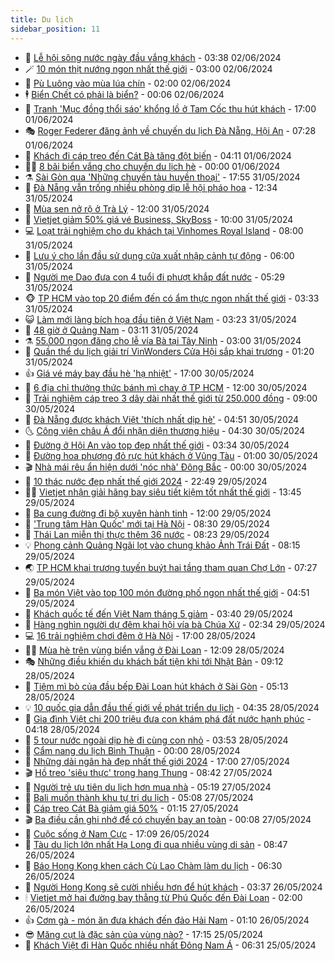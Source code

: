 ```yaml
---
title: Du lịch
sidebar_position: 11
---
```


<!-- vnexpress-du-lich:START -->
- 💂 [Lễ hội sông nước ngày đầu vắng khách](https://vnexpress.net/le-hoi-song-nuoc-ngay-dau-vang-khach-4753346.html) - 03:38 02/06/2024
- 🪄 [10 món thịt nướng ngon nhất thế giới](https://vnexpress.net/10-mon-thit-nuong-ngon-nhat-the-gioi-4752895.html) - 03:00 02/06/2024
- 🦅 [Pù Luông vào mùa lúa chín](https://vnexpress.net/pu-luong-vao-mua-lua-chin-4752306.html) - 02:00 02/06/2024
- 🕴 [Biển Chết có phải là biển?](https://vnexpress.net/bien-chet-co-phai-la-bien-4753212.html) - 00:06 02/06/2024
- 👀 [Tranh &#39;Mục đồng thổi sáo&#39; khổng lồ ở Tam Cốc thu hút khách](https://vnexpress.net/tranh-muc-dong-thoi-sao-khong-lo-o-tam-coc-thu-hut-khach-4752675.html) - 17:00 01/06/2024
- 🎭 [Roger Federer đăng ảnh về chuyến du lịch Đà Nẵng, Hội An](https://vnexpress.net/roger-federer-dang-anh-ve-chuyen-du-lich-da-nang-hoi-an-4753127.html) - 07:28 01/06/2024
- 🦒 [Khách đi cáp treo đến Cát Bà tăng đột biến](https://vnexpress.net/khach-di-cap-treo-den-cat-ba-tang-dot-bien-4753063.html) - 04:11 01/06/2024
- 👨‍🏫 [8 bãi biển vắng cho chuyến du lịch hè](https://vnexpress.net/8-bai-bien-vang-cho-chuyen-du-lich-he-4748557.html) - 00:00 01/06/2024
- ⚗️ [Sài Gòn qua &#39;Những chuyến tàu huyền thoại&#39;](https://vnexpress.net/sai-gon-qua-nhung-chuyen-tau-huyen-thoai-4752364.html) - 17:55 31/05/2024
- 🥸 [Đà Nẵng vẫn trống nhiều phòng dịp lễ hội pháo hoa](https://vnexpress.net/da-nang-van-trong-nhieu-phong-dip-le-hoi-phao-hoa-4752302.html) - 12:34 31/05/2024
- 🤠 [Mùa sen nở rộ ở Trà Lý](https://vnexpress.net/mua-sen-no-ro-o-tra-ly-4752218.html) - 12:00 31/05/2024
- 🚀 [Vietjet giảm 50% giá vé Business, SkyBoss](https://vnexpress.net/vietjet-giam-50-gia-ve-business-skyboss-4752803.html) - 10:00 31/05/2024
- 💻 [Loạt trải nghiệm cho du khách tại Vinhomes Royal Island](https://vnexpress.net/loat-trai-nghiem-cho-du-khach-tai-vinhomes-royal-island-4752812.html) - 08:00 31/05/2024
- 💼 [Lưu ý cho lần đầu sử dụng cửa xuất nhập cảnh tự động](https://vnexpress.net/luu-y-cho-lan-dau-su-dung-cua-xuat-nhap-canh-tu-dong-4748189.html) - 06:00 31/05/2024
- 🤡 [Người mẹ Dao đưa con 4 tuổi đi phượt khắp đất nước](https://vnexpress.net/nguoi-me-dao-dua-con-4-tuoi-di-phuot-khap-dat-nuoc-4751555.html) - 05:29 31/05/2024
- 🐵 [TP HCM vào top 20 điểm đến có ẩm thực ngon nhất thế giới](https://vnexpress.net/tp-hcm-vao-top-20-diem-den-co-am-thuc-ngon-nhat-the-gioi-4752641.html) - 03:33 31/05/2024
- 😺 [Làm mới làng bích họa đầu tiên ở Việt Nam](https://vnexpress.net/lam-moi-lang-bich-hoa-dau-tien-o-viet-nam-4752221.html) - 03:23 31/05/2024
- 🌈 [48 giờ ở Quảng Nam](https://vnexpress.net/48-gio-o-quang-nam-4752202.html) - 03:11 31/05/2024
- ⚗️ [55.000 ngọn đăng cho lễ vía Bà tại Tây Ninh](https://vnexpress.net/55-000-ngon-dang-cho-le-via-ba-tai-tay-ninh-4752634.html) - 03:00 31/05/2024
- 👀 [Quần thể du lịch giải trí VinWonders Cửa Hội sắp khai trương](https://vnexpress.net/quan-the-du-lich-giai-tri-vinwonders-cua-hoi-sap-khai-truong-4752514.html) - 01:20 31/05/2024
- 👍 [Giá vé máy bay đầu hè &#39;hạ nhiệt&#39;](https://vnexpress.net/gia-ve-may-bay-dau-he-ha-nhiet-4751619.html) - 17:00 30/05/2024
- 💄 [6 địa chỉ thưởng thức bánh mì chay ở TP HCM](https://vnexpress.net/6-dia-chi-thuong-thuc-banh-mi-chay-o-tp-hcm-4751595.html) - 12:00 30/05/2024
- 🥷 [Trải nghiệm cáp treo 3 dây dài nhất thế giới từ 250.000 đồng](https://vnexpress.net/trai-nghiem-cap-treo-3-day-dai-nhat-the-gioi-tu-250-000-dong-4752382.html) - 09:00 30/05/2024
- 📝 [Đà Nẵng được khách Việt &#39;thích nhất dịp hè&#39;](https://vnexpress.net/da-nang-duoc-khach-viet-thich-nhat-dip-he-4752210.html) - 04:51 30/05/2024
- 🌜 [Công viên châu Á đổi nhận diện thương hiệu](https://vnexpress.net/cong-vien-chau-a-doi-nhan-dien-thuong-hieu-4751929.html) - 04:30 30/05/2024
- 📝 [Đường ở Hội An vào top đẹp nhất thế giới](https://vnexpress.net/duong-o-hoi-an-vao-top-dep-nhat-the-gioi-4751851.html) - 03:34 30/05/2024
- 🧰 [Đường hoa phượng đỏ rực hút khách ở Vũng Tàu](https://vnexpress.net/duong-hoa-phuong-do-ruc-hut-khach-o-vung-tau-4751207.html) - 01:00 30/05/2024
- 🎬 [Nhà mái rêu ẩn hiện dưới &#39;nóc nhà&#39; Đông Bắc](https://vnexpress.net/nha-mai-reu-an-hien-duoi-noc-nha-dong-bac-4751181.html) - 00:00 30/05/2024
- 🧐 [10 thác nước đẹp nhất thế giới 2024](https://vnexpress.net/10-thac-nuoc-dep-nhat-the-gioi-2024-4750723.html) - 22:49 29/05/2024
- 👨‍🏫 [Vietjet nhận giải hãng bay siêu tiết kiệm tốt nhất thế giới](https://vnexpress.net/vietjet-nhan-giai-hang-bay-sieu-tiet-kiem-tot-nhat-the-gioi-4752085.html) - 13:45 29/05/2024
- 🦣 [Ba cung đường đi bộ xuyên hành tinh](https://vnexpress.net/ba-cung-duong-di-bo-xuyen-hanh-tinh-4751119.html) - 12:00 29/05/2024
- 🌋 [&#39;Trung tâm Hàn Quốc&#39; mới tại Hà Nội](https://vnexpress.net/trung-tam-han-quoc-moi-tai-ha-noi-4751910.html) - 08:30 29/05/2024
- 🦄 [Thái Lan miễn thị thực thêm 36 nước](https://vnexpress.net/thai-lan-mien-thi-thuc-them-36-nuoc-4751915.html) - 08:23 29/05/2024
- 💡 [Phong cảnh Quảng Ngãi lọt vào chung khảo Ảnh Trái Đất](https://vnexpress.net/phong-canh-quang-ngai-lot-vao-chung-khao-anh-trai-dat-4751844.html) - 08:15 29/05/2024
- 🌏 [TP HCM khai trương tuyến buýt hai tầng tham quan Chợ Lớn](https://vnexpress.net/tp-hcm-khai-truong-tuyen-buyt-hai-tang-tham-quan-cho-lon-4751800.html) - 07:27 29/05/2024
- 💂 [Ba món Việt vào top 100 món đường phố ngon nhất thế giới](https://vnexpress.net/ba-mon-viet-vao-top-100-mon-duong-pho-ngon-nhat-the-gioi-4751751.html) - 04:51 29/05/2024
- 🤩 [Khách quốc tế đến Việt Nam tháng 5 giảm](https://vnexpress.net/khach-quoc-te-den-viet-nam-thang-5-giam-4751781.html) - 03:40 29/05/2024
- 💪 [Hàng nghìn người dự đêm khai hội vía bà Chúa Xứ](https://vnexpress.net/hang-nghin-nguoi-du-dem-khai-hoi-via-ba-chua-xu-4751657.html) - 02:34 29/05/2024
- 💻 [16 trải nghiệm chơi đêm ở Hà Nội](https://vnexpress.net/16-trai-nghiem-choi-dem-o-ha-noi-4751476.html) - 17:00 28/05/2024
- 🧑‍💻 [Mùa hè trên vùng biển vắng ở Đài Loan](https://vnexpress.net/mua-he-tren-vung-bien-vang-o-dai-loan-4747414.html) - 12:09 28/05/2024
- 🎭 [Những điều khiến du khách bất tiện khi tới Nhật Bản](https://vnexpress.net/nhung-dieu-khien-du-khach-bat-tien-khi-toi-nhat-ban-4751375.html) - 09:12 28/05/2024
- 🧐 [Tiệm mì bò của đầu bếp Đài Loan hút khách ở Sài Gòn](https://vnexpress.net/tiem-mi-bo-cua-dau-bep-dai-loan-hut-khach-o-sai-gon-4748197.html) - 05:13 28/05/2024
- 💡 [10 quốc gia dẫn đầu thế giới về phát triển du lịch](https://vnexpress.net/10-quoc-gia-dan-dau-the-gioi-ve-phat-trien-du-lich-4751311.html) - 04:35 28/05/2024
- 🌊 [Gia đình Việt chi 200 triệu đưa con khám phá đất nước hạnh phúc](https://vnexpress.net/gia-dinh-viet-chi-200-trieu-dua-con-kham-pha-dat-nuoc-hanh-phuc-4748283.html) - 04:18 28/05/2024
- 🎃 [5 tour nước ngoài dịp hè đi cùng con nhỏ](https://vnexpress.net/5-tour-nuoc-ngoai-dip-he-di-cung-con-nho-4751012.html) - 03:53 28/05/2024
- 🧠 [Cẩm nang du lịch Bình Thuận](https://vnexpress.net/cam-nang-du-lich-binh-thuan-4749039.html) - 00:00 28/05/2024
- 💄 [Những dải ngân hà đẹp nhất thế giới 2024](https://vnexpress.net/nhung-dai-ngan-ha-dep-nhat-the-gioi-2024-4750917.html) - 17:00 27/05/2024
- 🎬 [Hồ treo &#39;siêu thực&#39; trong hang Thung](https://vnexpress.net/ho-treo-sieu-thuc-trong-hang-thung-4751094.html) - 08:42 27/05/2024
- 🐻 [Người trẻ ưu tiên du lịch hơn mua nhà](https://vnexpress.net/nguoi-tre-uu-tien-du-lich-hon-mua-nha-4750972.html) - 05:19 27/05/2024
- 🌝 [Bali muốn thành khu tự trị du lịch](https://vnexpress.net/bali-muon-thanh-khu-tu-tri-du-lich-4750865.html) - 05:08 27/05/2024
- 🤩 [Cáp treo Cát Bà giảm giá 50%](https://vnexpress.net/cap-treo-cat-ba-giam-gia-50-4750856.html) - 01:15 27/05/2024
- 🎬 [Ba điều cần ghi nhớ để có chuyến bay an toàn](https://vnexpress.net/ba-dieu-can-ghi-nho-de-co-chuyen-bay-an-toan-4750225.html) - 00:08 27/05/2024
- 🦩 [Cuộc sống ở Nam Cực](https://vnexpress.net/cuoc-song-o-nam-cuc-4750720.html) - 17:09 26/05/2024
- 🦍 [Tàu du lịch lớn nhất Hạ Long đi qua nhiều vùng di sản](https://vnexpress.net/tau-du-lich-lon-nhat-ha-long-di-qua-nhieu-vung-di-san-4750692.html) - 08:47 26/05/2024
- 👀 [Báo Hong Kong khen cách Cù Lao Chàm làm du lịch](https://vnexpress.net/bao-hong-kong-khen-cach-cu-lao-cham-lam-du-lich-4750003.html) - 06:30 26/05/2024
- 🧰 [Người Hong Kong sẽ cười nhiều hơn để hút khách](https://vnexpress.net/nguoi-hong-kong-se-cuoi-nhieu-hon-de-hut-khach-4750602.html) - 03:37 26/05/2024
- 🕯 [Vietjet mở hai đường bay thẳng từ Phú Quốc đến Đài Loan](https://vnexpress.net/vietjet-mo-hai-duong-bay-thang-tu-phu-quoc-den-dai-loan-4750489.html) - 02:00 26/05/2024
- 👍 [Cơm gà - món ăn đưa khách đến đảo Hải Nam](https://vnexpress.net/com-ga-mon-an-dua-khach-den-dao-hai-nam-4750487.html) - 01:10 26/05/2024
- 😎 [Măng cụt là đặc sản của vùng nào?](https://vnexpress.net/mang-cut-la-dac-san-cua-vung-nao-4750520.html) - 17:15 25/05/2024
- 🐘 [Khách Việt đi Hàn Quốc nhiều nhất Đông Nam Á](https://vnexpress.net/khach-viet-di-han-quoc-nhieu-nhat-dong-nam-a-4750482.html) - 06:31 25/05/2024<!-- vnexpress-du-lich:END -->
